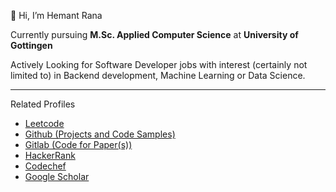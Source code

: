 👋 Hi, I’m Hemant Rana
<p> Currently pursuing <b>M.Sc. Applied Computer Science</b> at <b>University of Gottingen</b> </p>
<p> Actively Looking for Software Developer jobs with interest (certainly not limited to) in Backend development, Machine Learning or Data Science.</p>
<hr>
<p>Related Profiles</p>
<ul>
  <li><a href = "https://leetcode.com/hemantrana/">Leetcode</a>
<!--   <li><a href = "https://www.linkedin.com/in/hr26">Linkedin</a> -->
  <li><a href = "https://github.com/Hemant-60">Github (Projects and Code Samples)</a>
  <li><a href = "https://gitlab.com/hemant_rana">Gitlab (Code for Paper(s))</a>
<!--   <li><a href = "https://hemant-60.github.io/Me/">Portfolio Website</a> -->
  <li><a href = "https://www.hackerrank.com/hemant_rana19979?hr_r=1">HackerRank</a>
  <li><a href = "https://www.codechef.com/users/hemant_60">Codechef</a>
    <li><a href = "https://scholar.google.com/citations?user=E_gPrdoAAAAJ">Google Scholar</a>
  
  
